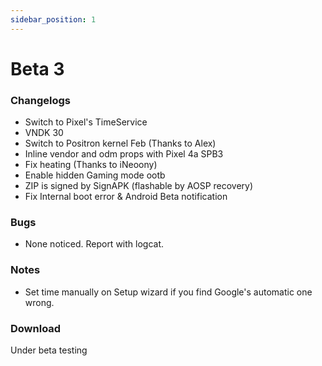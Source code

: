 ```yaml
---
sidebar_position: 1
---
```


# Beta 3 #

### Changelogs ###
- Switch to Pixel's TimeService
- VNDK 30
- Switch to Positron kernel Feb (Thanks to Alex)
- Inline vendor and odm props with Pixel 4a SPB3
- Fix heating (Thanks to iNeoony)
- Enable hidden Gaming mode ootb
- ZIP is signed by SignAPK (flashable by AOSP recovery)
- Fix Internal boot error & Android Beta notification

### Bugs ###
- None noticed. Report with logcat.

### Notes ###
- Set time manually on Setup wizard if you find Google's automatic one wrong.

### Download ###
Under beta testing